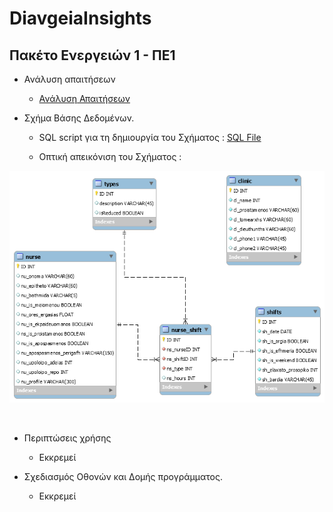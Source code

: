 DiavgeiaInsights
================

Πακέτο Ενεργειών 1 - ΠΕ1
------------------------

-   Ανάλυση απαιτήσεων

    -   [Ανάλυση
        Απαιτήσεων](<https://github.com/ellak-monades-aristeias/NursesShift/blob/master/PE\_1/NursesShift\_analysis.docx>)

-   Σχήμα Βάσης Δεδομένων.

    -   SQL script για τη δημιουργία του Σχήματος : [SQL
        File](<https://github.com/ellak-monades-aristeias/NursesShift/blob/master/PE\_1/nursesshift\_schema\_20151025\_01.sql>)

    -   Οπτική απεικόνιση του Σχήματος : 

![](<https://github.com/ellak-monades-aristeias/NursesShift/blob/master/PE_1/nursesshift_schema_20151006_01.png>)

 

-   Περιπτώσεις χρήσης

    -   Εκκρεμεί

-   Σχεδιασμός Οθονών και Δομής προγράμματος.

    -   Εκκρεμεί
